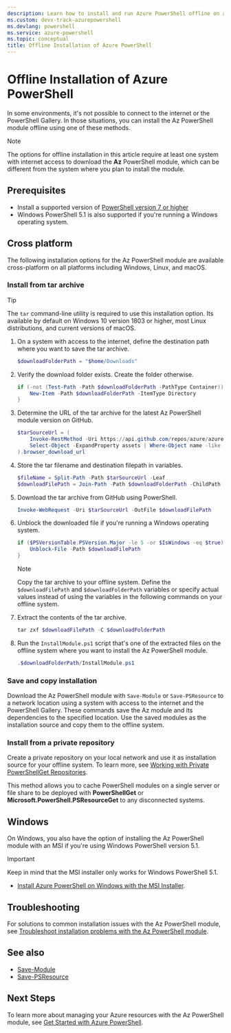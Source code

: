 ```yaml
---
description: Learn how to install and run Azure PowerShell offline on a system without access to the internet or the PowerShell Gallery.
ms.custom: devx-track-azurepowershell
ms.devlang: powershell
ms.service: azure-powershell
ms.topic: conceptual
title: Offline Installation of Azure PowerShell
---
```


# Offline Installation of Azure PowerShell

In some environments, it's not possible to connect to the internet or the PowerShell Gallery. In
those situations, you can install the Az PowerShell module offline using one of these methods.

> [!NOTE]
> The options for offline installation in this article require at least one system with internet
> access to download the **Az** PowerShell module, which can be different from the system where you
> plan to install the module.

## Prerequisites

- Install a supported version of [PowerShell version 7 or higher][install-powershell]
- Windows PowerShell 5.1 is also supported if you're running a Windows operating system.

## Cross platform

The following installation options for the Az PowerShell module are available cross-platform on all
platforms including Windows, Linux, and macOS.

### Install from tar archive

> [!TIP]
> The `tar` command-line utility is required to use this installation option. Its available by
> default on Windows 10 version 1803 or higher, most Linux distributions, and current versions of
> macOS.

1. On a system with access to the internet, define the destination path where you want to save the
   tar archive.

   ```powershell
   $downloadFolderPath = "$home/Downloads"
   ```

1. Verify the download folder exists. Create the folder otherwise.

   ```powershell
   if (-not (Test-Path -Path $downloadFolderPath -PathType Container)) {
       New-Item -Path $downloadFolderPath -ItemType Directory
   }
   ```

1. Determine the URL of the tar archive for the latest Az PowerShell module version on GitHub.

   ```powershell
   $tarSourceUrl = (
       Invoke-RestMethod -Uri https://api.github.com/repos/azure/azure-powershell/releases/latest |
       Select-Object -ExpandProperty assets | Where-Object name -like Az-Cmdlets-*.tar.gz
   ).browser_download_url
   ```

1. Store the tar filename and destination filepath in variables.

   ```powershell
   $fileName = Split-Path -Path $tarSourceUrl -Leaf
   $downloadFilePath = Join-Path -Path $downloadFolderPath -ChildPath $fileName
   ```

1. Download the tar archive from GitHub using PowerShell.

   ```powershell
   Invoke-WebRequest -Uri $tarSourceUrl -OutFile $downloadFilePath
   ```

1. Unblock the downloaded file if you're running a Windows operating system.

   ```powershell
   if ($PSVersionTable.PSVersion.Major -le 5 -or $IsWindows -eq $true) {
       Unblock-File -Path $downloadFilePath
   }
   ```

   > [!NOTE]
   > Copy the tar archive to your offline system. Define the `$downloadFilePath` and
   > `$downloadFolderPath` variables or specify actual values instead of using the variables in the
   > following commands on your offline system.

1. Extract the contents of the tar archive.

   ```powershell
   tar zxf $downloadFilePath -C $downloadFolderPath
   ```

1. Run the `InstallModule.ps1` script that's one of the extracted files on the offline system where
   you want to install the Az PowerShell module.

   ```powershell
   .$downloadFolderPath/InstallModule.ps1
   ```

### Save and copy installation

Download the Az PowerShell module with `Save-Module` or `Save-PSResource` to a network location
using a system with access to the internet and the PowerShell Gallery. These commands save the Az
module and its dependencies to the specified location. Use the saved modules as the installation
source and copy them to the offline system.

### Install from a private repository

Create a private repository on your local network and use it as installation source for your offline
system. To learn more, see [Working with Private PowerShellGet Repositories][private-repositories].

This method allows you to cache PowerShell modules on a single server or file share to be deployed
with **PowerShellGet** or **Microsoft.PowerShell.PSResourceGet** to any disconnected systems.

## Windows

On Windows, you also have the option of installing the Az PowerShell module with an MSI if you're
using Windows PowerShell version 5.1.

> [!IMPORTANT]
> Keep in mind that the MSI installer only works for Windows PowerShell 5.1.

- [Install Azure PowerShell on Windows with the MSI Installer][install-azps-msi].

## Troubleshooting

For solutions to common installation issues with the Az PowerShell module, see
[Troubleshoot installation problems with the Az PowerShell module][troubleshoot-install].

## See also

- [Save-Module][save-module]
- [Save-PSResource][save-psresource]

## Next Steps

To learn more about managing your Azure resources with the Az PowerShell module, see
[Get Started with Azure PowerShell][get-started-azps].

<!-- link references -->

[install-powershell]: /powershell/scripting/install/installing-powershell-on-macos
[private-repositories]: /powershell/scripting/gallery/how-to/working-with-local-psrepositories
[install-azps-msi]: /powershell/azure/install-azps-windows?tabs=powershell&pivots=windows-msi
[troubleshoot-install]: troubleshooting.md#installation
[save-module]: /powershell/module/PowershellGet/Save-Module
[save-psresource]: /powershell/module/microsoft.powershell.psresourceget/save-psresource
[get-started-azps]: get-started-azureps.md
